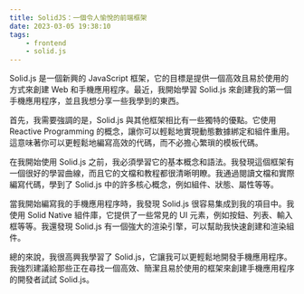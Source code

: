 ```yaml
---
title: SolidJS：一個令人愉悅的前端框架
date: 2023-03-05 19:38:10
tags: 
    - frontend
    - solid.js
---
```

Solid.js 是一個新興的 JavaScript 框架，它的目標是提供一個高效且易於使用的方式來創建 Web 和手機應用程序。最近，我開始學習 Solid.js 來創建我的第一個手機應用程序，並且我想分享一些我學到的東西。

首先，我需要強調的是，Solid.js 與其他框架相比有一些獨特的優點。它使用 Reactive Programming 的概念，讓你可以輕鬆地實現動態數據綁定和組件重用。這意味著你可以更輕鬆地編寫高效的代碼，而不必擔心繁瑣的模板代碼。

在我開始使用 Solid.js 之前，我必須學習它的基本概念和語法。我發現這個框架有一個很好的學習曲線，而且它的文檔和教程都很清晰明瞭。我通過閱讀文檔和實際編寫代碼，學到了 Solid.js 中的許多核心概念，例如組件、狀態、屬性等等。

當我開始編寫我的手機應用程序時，我發現 Solid.js 很容易集成到我的項目中。我使用 Solid Native 組件庫，它提供了一些常見的 UI 元素，例如按鈕、列表、輸入框等等。我還發現 Solid.js 有一個強大的渲染引擎，可以幫助我快速創建和渲染組件。

總的來說，我很高興我學習了 Solid.js，它讓我可以更輕鬆地開發手機應用程序。我強烈建議給那些正在尋找一個高效、簡潔且易於使用的框架來創建手機應用程序的開發者試試 Solid.js。
